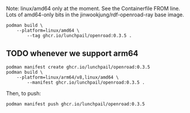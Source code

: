 Note: linux/amd64 only at the moment. See the Containerfile FROM
line. Lots of amd64-only bits in the jinwookjung/rdf-openroad-ray base
image.

```shell
podman build \
    --platform=linux/amd64 \
        --tag ghcr.io/lunchpail/openroad:0.3.5 .
```

## TODO whenever we support arm64

```shell
podman manifest create ghcr.io/lunchpail/openroad:0.3.5
podman build \
    --platform=linux/arm64/v8,linux/amd64 \
        --manifest ghcr.io/lunchpail/openroad:0.3.5 .
```

Then, to push:

```shell
podman manifest push ghcr.io/lunchpail/openroad:0.3.5
```
